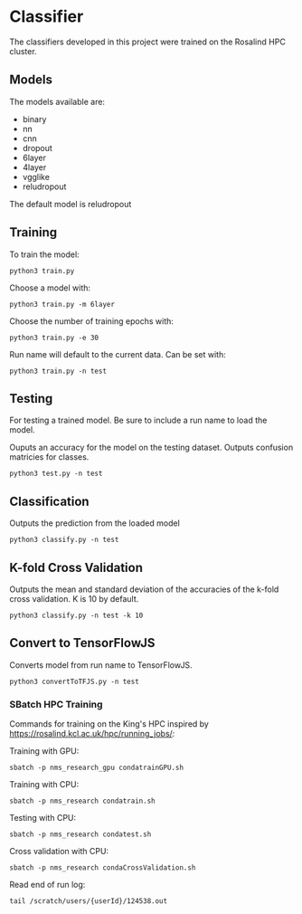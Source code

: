 # Classifier

The classifiers developed in this project were trained on the Rosalind HPC cluster.

## Models

The models available are:

- binary
- nn
- cnn
- dropout
- 6layer
- 4layer
- vgglike
- reludropout

The default model is reludropout

## Training

To train the model:

```
python3 train.py
```

Choose a model with:

```
python3 train.py -m 6layer
```

Choose the number of training epochs with:

```
python3 train.py -e 30
```

Run name will default to the current data. Can be set with:

```
python3 train.py -n test
```

## Testing

For testing a trained model. Be sure to include a run name to load the model.

Ouputs an accuracy for the model on the testing dataset.
Outputs confusion matricies for classes.

```
python3 test.py -n test
```

## Classification

Outputs the prediction from the loaded model

```
python3 classify.py -n test
```

## K-fold Cross Validation

Outputs the mean and standard deviation of the accuracies of the k-fold cross validation.
K is 10 by default.

```
python3 classify.py -n test -k 10
```

## Convert to TensorFlowJS

Converts model from run name to TensorFlowJS.

```
python3 convertToTFJS.py -n test
```

### SBatch HPC Training

Commands for training on the King's HPC inspired by https://rosalind.kcl.ac.uk/hpc/running_jobs/:

Training with GPU:

```
sbatch -p nms_research_gpu condatrainGPU.sh
```

Training with CPU:

```
sbatch -p nms_research condatrain.sh
```

Testing with CPU:

```
sbatch -p nms_research condatest.sh
```

Cross validation with CPU:

```
sbatch -p nms_research condaCrossValidation.sh
```

Read end of run log:

```
tail /scratch/users/{userId}/124538.out
```
